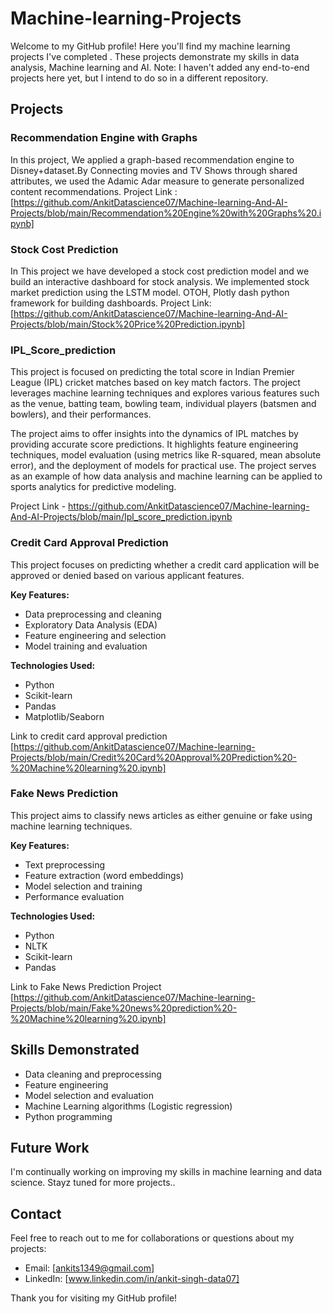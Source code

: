 # Machine-learning-Projects

Welcome to my GitHub profile! Here you'll find my machine learning projects I've completed . These projects demonstrate my skills in data analysis, Machine learning and AI.
Note: I haven't added any end-to-end projects here yet, but I intend to do so in a different repository.  

## Projects

### Recommendation Engine with Graphs
In this project, We applied a graph-based recommendation engine to Disney+dataset.By Connecting movies and TV Shows through shared attributes, we used the Adamic Adar measure to generate personalized content recommendations.
Project Link : [https://github.com/AnkitDatascience07/Machine-learning-And-AI-Projects/blob/main/Recommendation%20Engine%20with%20Graphs%20.ipynb]


### Stock Cost Prediction
In This project we have developed a stock cost prediction model and we build an interactive dashboard for stock analysis. We implemented stock market prediction using the LSTM model. OTOH, Plotly dash python framework for building dashboards.
Project Link: [https://github.com/AnkitDatascience07/Machine-learning-And-AI-Projects/blob/main/Stock%20Price%20Prediction.ipynb]


### IPL_Score_prediction
This project is focused on predicting the total score in Indian Premier League (IPL) cricket matches based on key match factors. The project leverages machine learning techniques and explores various features such as the venue, batting team, bowling team, individual players (batsmen and bowlers), and their performances. 

The project aims to offer insights into the dynamics of IPL matches by providing accurate score predictions. It highlights feature engineering techniques, model evaluation (using metrics like R-squared, mean absolute error), and the deployment of models for practical use. The project serves as an example of how data analysis and machine learning can be applied to sports analytics for predictive modeling.

Project Link - https://github.com/AnkitDatascience07/Machine-learning-And-AI-Projects/blob/main/Ipl_score_prediction.ipynb




### Credit Card Approval Prediction

This project focuses on predicting whether a credit card application will be approved or denied based on various applicant features.

**Key Features:**
- Data preprocessing and cleaning
- Exploratory Data Analysis (EDA)
- Feature engineering and selection
- Model training and evaluation

**Technologies Used:**
- Python
- Scikit-learn
- Pandas
- Matplotlib/Seaborn

Link to credit card approval prediction [https://github.com/AnkitDatascience07/Machine-learning-Projects/blob/main/Credit%20Card%20Approval%20Prediction%20-%20Machine%20learning%20.ipynb]



### Fake News Prediction

This project aims to classify news articles as either genuine or fake using machine learning techniques.

**Key Features:**
- Text preprocessing
- Feature extraction (word embeddings)
- Model selection and training
- Performance evaluation

**Technologies Used:**
- Python
- NLTK
- Scikit-learn
- Pandas

Link to Fake News Prediction Project [https://github.com/AnkitDatascience07/Machine-learning-Projects/blob/main/Fake%20news%20prediction%20-%20Machine%20learning%20.ipynb]

## Skills Demonstrated

- Data cleaning and preprocessing
- Feature engineering
- Model selection and evaluation
- Machine Learning algorithms (Logistic regression)
- Python programming

## Future Work

I'm continually working on improving my skills in machine learning and data science. Stayz tuned for more projects..

## Contact

Feel free to reach out to me for collaborations or questions about my projects:

- Email: [ankits1349@gmail.com]
- LinkedIn: [www.linkedin.com/in/ankit-singh-data07]

Thank you for visiting my GitHub profile!
